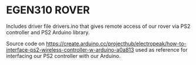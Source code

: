 # EGEN310 ROVER

Includes driver file drivers.ino that gives remote access of our rover via PS2 controller and PS2 Arduino library.

Source code on https://create.arduino.cc/projecthub/electropeak/how-to-interface-ps2-wireless-controller-w-arduino-a0a813 used as reference for interfacing our PS2 controller with our Arduino.

